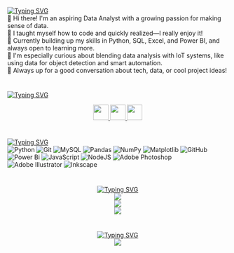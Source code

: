 [![Typing SVG](https://readme-typing-svg.demolab.com?font=Fira+Code&size=35&pause=1000&width=435&lines=%F0%9F%92%AB+About+Me%3A)](https://git.io/typing-svg)
<br/>
👋 Hi there! I'm an aspiring Data Analyst with a growing passion for making sense of data.<br>
🧠 I taught myself how to code and quickly realized—I really enjoy it!<br>
🔧 Currently building up my skills in Python, SQL, Excel, and Power BI, and always open to learning more.<br>
🚀 I'm especially curious about blending data analysis with IoT systems, like using data for object detection and smart automation.<br>
💬 Always up for a good conversation about tech, data, or cool project ideas!

#
[![Typing SVG](https://readme-typing-svg.demolab.com?font=Fira+Code&size=35&pause=1000&width=435&lines=%F0%9F%8C%90+Socials%3A)](https://git.io/typing-svg)
<br/>

<p align="center">
  <a href="https://www.facebook.com/zedec09/">
    <img src="https://img.shields.io/badge/Facebook-%231877F2.svg?logo=Facebook&logoColor=white" height="35">
  </a>
  <a href="https://www.linkedin.com/in/melchy-zedec/">
    <img src="https://img.shields.io/badge/LinkedIn-%230077B5.svg?logo=linkedin&logoColor=white" height="35">
  </a>
  <a href="mailto:jimbros18@gmail.com">
    <img src="https://img.shields.io/badge/Email-D14836?logo=gmail&logoColor=white" height="35">
  </a>
</p>

 
#
[![Typing SVG](https://readme-typing-svg.demolab.com?font=Fira+Code&size=35&pause=1000&width=435&lines=%F0%9F%92%BB+Tech+Stack%3A)](https://git.io/typing-svg)
<br/>
![Python](https://img.shields.io/badge/python-3670A0?style=for-the-badge&logo=python&logoColor=ffdd54) ![Git](https://img.shields.io/badge/git-%23F05033.svg?style=for-the-badge&logo=git&logoColor=white) ![MySQL](https://img.shields.io/badge/mysql-4479A1.svg?style=for-the-badge&logo=mysql&logoColor=white) ![Pandas](https://img.shields.io/badge/pandas-%23150458.svg?style=for-the-badge&logo=pandas&logoColor=white) ![NumPy](https://img.shields.io/badge/numpy-%23013243.svg?style=for-the-badge&logo=numpy&logoColor=white) ![Matplotlib](https://img.shields.io/badge/Matplotlib-%23ffffff.svg?style=for-the-badge&logo=Matplotlib&logoColor=black) ![GitHub](https://img.shields.io/badge/github-%23121011.svg?style=for-the-badge&logo=github&logoColor=white) ![Power Bi](https://img.shields.io/badge/power_bi-F2C811?style=for-the-badge&logo=powerbi&logoColor=black) ![JavaScript](https://img.shields.io/badge/javascript-%23323330.svg?style=for-the-badge&logo=javascript&logoColor=%23F7DF1E) ![NodeJS](https://img.shields.io/badge/node.js-6DA55F?style=for-the-badge&logo=node.js&logoColor=white) ![Adobe Photoshop](https://img.shields.io/badge/adobe%20photoshop-%2331A8FF.svg?style=for-the-badge&logo=adobe%20photoshop&logoColor=white) ![Adobe Illustrator](https://img.shields.io/badge/adobe%20illustrator-%23FF9A00.svg?style=for-the-badge&logo=adobe%20illustrator&logoColor=white) ![Inkscape](https://img.shields.io/badge/Inkscape-e0e0e0?style=for-the-badge&logo=inkscape&logoColor=080A13)
<br/>

#
<div align="center">

[![Typing SVG](https://readme-typing-svg.demolab.com?font=Fira+Code&size=35&pause=1000&width=435&lines=%F0%9F%93%8A+GitHub+Stats%3A)](https://git.io/typing-svg)  
<img src="https://github-readme-stats.vercel.app/api?username=jimbros18&theme=dark&hide_border=true&include_all_commits=true&count_private=true" />  
<img src="https://nirzak-streak-stats.vercel.app/?user=jimbros18&theme=dark&hide_border=true" />  
<img src="https://github-readme-stats.vercel.app/api/top-langs/?username=jimbros18&theme=dark&hide_border=true&include_all_commits=true&count_private=true&layout=compact" />
</div>

#
<div align="center">

[![Typing SVG](https://readme-typing-svg.demolab.com?font=Fira+Code&size=35&pause=1000&width=435&lines=%F0%9F%94%9D+Top+Contribution)](https://git.io/typing-svg)
<br/>
![](https://github-contributor-stats.vercel.app/api?username=jimbros18&limit=5&theme=dark&combine_all_yearly_contributions=true)
</div>


